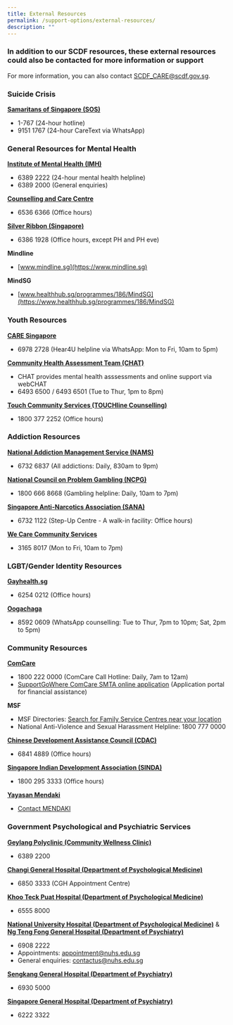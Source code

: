 ```yaml
---
title: External Resources
permalink: /support-options/external-resources/
description: ""
---
```

### In addition to our SCDF resources, these external resources could also be contacted for more information or support
For more information, you can also contact SCDF_CARE@scdf.gov.sg.

### Suicide Crisis 
**[Samaritans of Singapore (SOS)](https://www.sos.org.sg/)**
* 1-767 (24-hour hotline)
* 9151 1767 (24-hour CareText via WhatsApp)

### General Resources for Mental Health
**[Institute of Mental Health (IMH)](https://www.imh.com.sg/Pages/default.aspx)**
* 6389 2222 (24-hour mental health helpline)
* 6389 2000 (General enquiries)

**[Counselling and Care Centre](https://counsel.org.sg/)**
* 6536 6366 (Office hours)

**[Silver Ribbon (Singapore)](https://www.silverribbonsingapore.com/index.html)**
* 6386 1928 (Office hours, except PH and PH eve)

**Mindline**
* [www.mindline.sg](https://www.mindline.sg)

**MindSG**
* [www.healthhub.sg/programmes/186/MindSG](https://www.healthhub.sg/programmes/186/MindSG)

### Youth Resources
**[CARE Singapore](https://care.sg/)**
* 6978 2728 (Hear4U helpline via WhatsApp: Mon to Fri, 10am to 5pm)

**[Community Health Assessment Team (CHAT)](https://www.imh.com.sg/CHAT/Pages/default.aspx)**
* CHAT provides mental health asssessments and online support via webCHAT
* 6493 6500 / 6493 6501 (Tue to Thur, 1pm to 8pm)

**[Touch Community Services (TOUCHline Counselling)](https://www.touch.org.sg/)** 
* 1800 377 2252 (Office hours)

### Addiction Resources
**[National Addiction Management Service (NAMS)](https://www.nams.sg/Pages/default.aspx)**
* 6732 6837 (All addictions: Daily, 830am to 9pm)

**[National Council on Problem Gambling (NCPG)](https://www.ncpg.org.sg/)** 
* 1800 666 8668 (Gambling helpline: Daily, 10am to 7pm)

**[Singapore Anti-Narcotics Association (SANA)](https://www.sana.org.sg/)**
* 6732 1122 (Step-Up Centre - A walk-in facility: Office hours)

**[We Care Community Services](https://www.wecare.org.sg/)**
* 3165 8017 (Mon to Fri, 10am to 7pm)

### LGBT/Gender Identity Resources
**[Gayhealth.sg](https://www.gayhealth.sg/)**
* 6254 0212 (Office hours)

**[Oogachaga](https://oogachaga.com/)**
* 8592 0609 (WhatsApp counselling: Tue to Thur, 7pm to 10pm; Sat, 2pm to 5pm)

### Community Resources
**[ComCare](https://www.msf.gov.sg/what-we-do/comcare)**
* 1800 222 0000 (ComCare Call Hotline: Daily, 7am to 12am)
* [SupportGoWhere ComCare SMTA online application](https://supportgowhere.life.gov.sg/schemes/COMCARE-SMTA/comcare-short-to-medium-term-assistance-smta ) (Application portal for financial assistance)

**MSF**
* MSF Directories: [Search for Family Service Centres near your location](https://www.msf.gov.sg/our-services/directories)
* National Anti-Violence and Sexual Harassment Helpline: 1800 777 0000

**[Chinese Development Assistance Council (CDAC)](https://www.cdac.org.sg/en/)**
* 6841 4889 (Office hours)

**[Singapore Indian Development Association (SINDA)](https://www.sinda.org.sg/)**
* 1800 295 3333 (Office hours)

**[Yayasan Mendaki](https://www.mendaki.org.sg/)**
* [Contact MENDAKI](https://my.mendaki.org.sg/Home/ContactUs) 


### Government Psychological and Psychiatric Services
**[Geylang Polyclinic (Community Wellness Clinic)](https://www.imh.com.sg/Clinical-Services/Outpatient-Clinics/Pages/Community-Wellness-Clinic.aspx)**
* 6389 2200

**[Changi General Hospital (Department of Psychological Medicine)](https://www.cgh.com.sg/patient-care/specialties-services/psychological-medicine)**
* 6850 3333 (CGH Appointment Centre)

**[Khoo Teck Puat Hospital (Department of Psychological Medicine)](https://www.ktph.com.sg/services/medical-specialties/psychological-medicine)**
* 6555 8000

**[National University Hospital (Department of Psychological Medicine)](https://www.nuh.com.sg/our-services/Specialties/Psychological-Medicine/Pages/default.aspx)** &
**[Ng Teng Fong General Hospital (Department of Psychiatry)](https://www.ntfgh.com.sg/Our-Services/Clinical-Services/Pages/Psychiatry.aspx)**
* 6908 2222
* Appointments: appointment@nuhs.edu.sg
* General enquiries: contactus@nuhs.edu.sg

**[Sengkang General Hospital (Department of Psychiatry)](https://www.skh.com.sg/patient-care/specialties-services/department-of-psychiatry)**
* 6930 5000

**[Singapore General Hospital (Department of Psychiatry)](https://www.sgh.com.sg/patient-care/specialties-services/psychiatry-overview)**
* 6222 3322